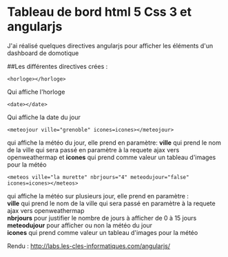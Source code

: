 Tableau de bord html 5 Css 3 et angularjs
===

J'ai réalisé quelques directives angularjs pour afficher les éléments d'un dashboard de domotique


##Les différentes directives crées : 

	<horloge></horloge>
Qui affiche l'horloge

	<date></date>
Qui affiche la date du jour

	<meteojour ville="grenoble" icones=icones></meteojour>
qui affiche la météo du jour, elle prend en  paramètre: **ville** qui prend le nom de la ville qui sera passé en paramètre à la requete ajax vers openweathermap et **icones** qui prend comme valeur un tableau d'images pour la météo

	<meteos ville="la murette" nbrjours="4" meteodujour="false" icones=icones></meteos>
 	
qui affiche la météo sur plusieurs jour, elle prend en paramètre :  
**ville** qui prend le nom de la ville qui sera passé en paramètre à la requete ajax vers openweathermap  
**nbrjours** pour justifier le nombre de jours à afficher de 0 à 15 jours  
**meteodujour** pour afficher ou non la météo du jour    
**icones** qui prend comme valeur un tableau d'images pour la météo    
 	

Rendu : http://labs.les-cles-informatiques.com/angularjs/